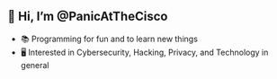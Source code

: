 ## 👋 Hi, I’m @PanicAtTheCisco
* 📚 Programming for fun and to learn new things
* 🖥️ Interested in Cybersecurity, Hacking, Privacy, and Technology in general
<!---
PanicAtTheCisco/PanicAtTheCisco is a ✨ special ✨ repository because its `README.md` (this file) appears on your GitHub profile.
You can click the Preview link to take a look at your changes.

![Anurag's GitHub stats](https://github-readme-stats.vercel.app/api?username=PanicAtTheCisco&show_icons=true&theme=transparent)
--->
